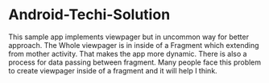 Android-Techi-Solution
======================
This sample app implements viewpager but in uncommon way for better approach. The Whole viewpager
is in inside of a Fragment which extending from mother activity. That makes the app more dynamic.
There is also a process for data passing between fragment. Many people face this problem to create viewpager
inside of a fragment and it will help I think.